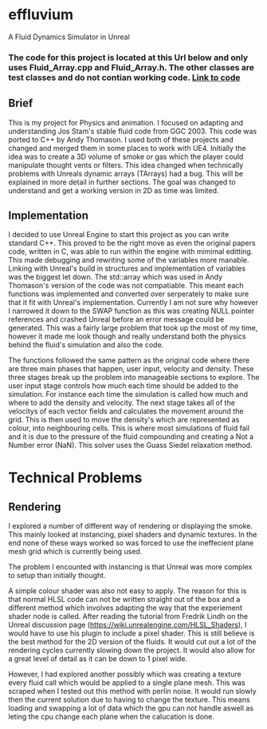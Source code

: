 # effluvium
A Fluid Dynamics Simulator in Unreal 

### The code for this project is located at this Url below and only uses Fluid_Array.cpp and Fluid_Array.h. The other classes are test classes and do not contian working code. [Link to code](https://github.com/robertjdoig/effluvium/tree/master/Effluvium_UE4/Source/Effluvium_UE4)

## Brief 

This is my project for Physics and animation. I focused on adapting and understanding Jos Stam's stable fluid code from GGC 2003. This code was ported to C++ by Andy Thomason. I used both of these projects and changed and merged them in some places to work with UE4. Initially the idea was to create a 3D volume of smoke or gas which the player could manipulate thought vents or filters. This idea changed when technically problems with Unreals dynamic arrays (TArrays) had a bug. This will be explained in more detail in further sections. The goal was changed to understand and get a working version in 2D as time was limited. 


## Implementation 

I decided to use Unreal Engine to start this project as you can write standard C++. This proved to be the right move as even the original papers code, written in C, was able to run within the engine with mimimal editting. This made debugging and rewriting some of the variables more manable. Linking with Unreal's build in structures and implementation of variables was the biggest let down. The std::array which was used in Andy Thomason's version of the code was not compatiable. This meant each functions was implemented and converted over serperately to make sure that it fit with Unreal's implementation. Currently I am not sure why however I narrowed it down to the SWAP function as this was creating NULL pointer references and crashed Unreal before an error message could be generated. This was a fairly large problem that took up the most of my time, however it made me look though and really understand both the physics behind the fluid's simulation and also the code. 

The functions followed the same pattern as the original code where there are three main phases that happen, user input, velocity and density. These three stages break up the problem into manageable sections to explore. The user input stage controls how much each time should be added to the simulation. For instance each time the simulation is called how much and where to add the density and velocity. The next stage takes all of the velocitys of each vector fields and calculates the movement around the grid. This is then used to move the density's which are represented as colour, into neighbouring cells. This is where most simulations of fluid fail and it is due to the pressure of the fluid compounding and creating a Not a Number error (NaN). This solver uses the Guass Siedel relaxation method.    


# Technical Problems

## Rendering 

I explored a number of different way of rendering or displaying the smoke. This mainly looked at instancing, pixel shaders and dynamic textures. In the end none of these ways worked so was forced to use the ineffecient plane mesh grid which is currently being used. 

The problem I encounted with instancing is that Unreal was more complex to setup than initially thought. 



A simple colour shader was also not easy to apply. The reason for this is that normal HLSL code can not be written straight out of the box and a different method which involves adapting the way that the experiement shader node is called. After reading the tutorial from Fredrik Lindh on the Unreal discussion page (https://wiki.unrealengine.com/HLSL_Shaders), I would have to use his plugin to include a pixel shader. This is still believe is the best method for the 2D version of the fluids. It would cut out a lot of the rendering cycles currently slowing down the project. It would also allow for a great level of detail as it can be down to 1 pixel wide. 

However, I had explored another possibly which was creating a texture every fluid call which would be applied to a single plane mesh. This was scraped when I tested out this method with perlin noise. It would run slowly then the current solution due to having to change the texture. This means loading and swapping a lot of data which the gpu can not handle aswell as leting the cpu change each plane when the calucation is done. 
